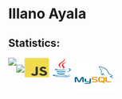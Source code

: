 # Illano Ayala

## Statistics:

<div style="display: flex;" align=center>
  <img height="180em"src="https://github-readme-stats.vercel.app/api?username=IllanoAyala&show_icons=true&theme=transparent">

  <img height="180em" src="https://github-readme-stats.vercel.app/api/top-langs/?username=IllanoAyala&layout=compact&theme=transparent"><br>

  <img align="center" alt="Illano-Js" height="40" width="50" src="https://raw.githubusercontent.com/devicons/devicon/master/icons/javascript/javascript-original.svg" title = JavaScript>
  <img align="center" alt="Illano-Java" height="40" width="50" src="https://raw.githubusercontent.com/devicons/devicon/master/icons/java/java-original.svg" title = "Java">
  <img align="center" alt="Illano-mysql" height="70" width="80" src="https://raw.githubusercontent.com/devicons/devicon/master/icons/mysql/mysql-original-wordmark.svg" title = "MySql">
</div>

